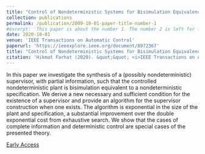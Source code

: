 ```yaml
---
title: "Control of Nondeterministic Systems for Bisimulation Equivalence Under Partial Information"
collection: publications
permalink: /publication/2009-10-01-paper-title-number-1
#excerpt: 'This paper is about the number 1. The number 2 is left for future work.'
date: 2020-10-01
venue: 'IEEE Transactions on Automatic Control'
paperurl: 'https://ieeexplore.ieee.org/document/8972367'
title: "Control of Nondeterministic Systems for Bisimulation Equivalence Under Partial Information"
citation: 'Hikmat Farhat (2020). &quot;&quot; <i>IEEE Transactions on Automatic Control</i>.'
---
```

In this paper we investigate the synthesis of a (possibly nondeterministic) supervisor, 
with partial information, such that the controlled nondeterministic plant is bisimulation 
equivalent to a nondeterministic specification. We derive a new necessary and sufficient 
condition for the existence of a supervisor and provide an algorithm for the supervisor 
construction when one exists. The algorithm is exponential in the size of the plant and specification, a substantial improvement over the double exponential cost from exhaustive
search. We show that the cases of complete information and deterministic control are special cases of the presented theory.

[Early Access](https://ieeexplore.ieee.org/document/8972367)
